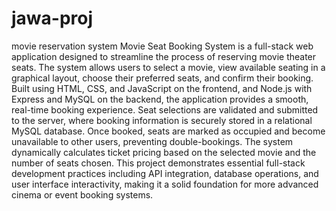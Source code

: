 # jawa-proj
movie reservation system
Movie Seat Booking System is a full-stack web application designed to streamline the process of reserving movie theater seats. The system allows users to select a movie, view available seating in a graphical layout, choose their preferred seats, and confirm their booking. Built using HTML, CSS, and JavaScript on the frontend, and Node.js with Express and MySQL on the backend, the application provides a smooth, real-time booking experience. Seat selections are validated and submitted to the server, where booking information is securely stored in a relational MySQL database. Once booked, seats are marked as occupied and become unavailable to other users, preventing double-bookings. The system dynamically calculates ticket pricing based on the selected movie and the number of seats chosen. This project demonstrates essential full-stack development practices including API integration, database operations, and user interface interactivity, making it a solid foundation for more advanced cinema or event booking systems.
